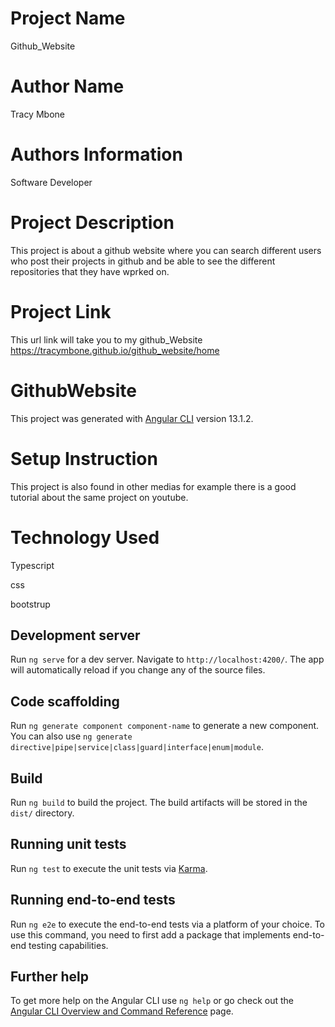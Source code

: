 # Project Name

Github_Website

# Author Name

Tracy Mbone

# Authors Information

Software Developer

# Project Description 

This project is about a github website where you can search different users who post their projects in github and be able to see the different repositories that they have wprked on.

# Project Link

This url link will take you to my github_Website https://tracymbone.github.io/github_website/home

# GithubWebsite

This project was generated with [Angular CLI](https://github.com/angular/angular-cli) version 13.1.2.

# Setup Instruction 

This project is also found in other medias for example there is a good tutorial about the same project on youtube.

# Technology Used

Typescript

css

bootstrup

## Development server

Run `ng serve` for a dev server. Navigate to `http://localhost:4200/`. The app will automatically reload if you change any of the source files.

## Code scaffolding

Run `ng generate component component-name` to generate a new component. You can also use `ng generate directive|pipe|service|class|guard|interface|enum|module`.

## Build

Run `ng build` to build the project. The build artifacts will be stored in the `dist/` directory.

## Running unit tests

Run `ng test` to execute the unit tests via [Karma](https://karma-runner.github.io).

## Running end-to-end tests

Run `ng e2e` to execute the end-to-end tests via a platform of your choice. To use this command, you need to first add a package that implements end-to-end testing capabilities.

## Further help

To get more help on the Angular CLI use `ng help` or go check out the [Angular CLI Overview and Command Reference](https://angular.io/cli) page.
